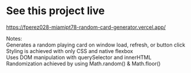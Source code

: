 # See this project live
https://fperez028-miamipt78-random-card-generator.vercel.app/ <br>

Notes: <br>
Generates a random playing card on window load, refresh, or button click <br>
Styling is achieved with only CSS and native flexbox <br>
Uses DOM manipulation with querySelector and innerHTML <br>
Randomization achieved by using Math.random() & Math.floor()